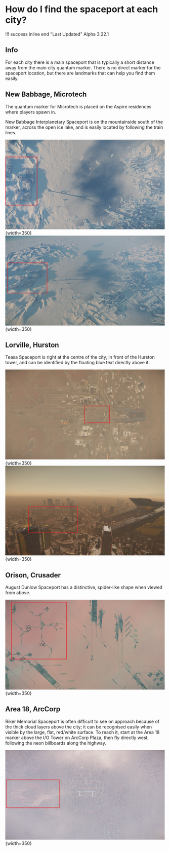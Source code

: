 # How do I find the spaceport at each city?

!!! success inline end "Last Updated"
    Alpha 3.22.1

## Info

For each city there is a main spaceport that is typically a short distance away from the main city quantum marker. There is no direct marker for the spaceport location, but there are landmarks that can help you find them easily.

## New Babbage, Microtech

The quantum marker for Microtech is placed on the Aspire residences where players spawn in.

New Babbage Interplanetary Spaceport is on the mountainside south of the marker, across the open ice lake, and is easily located by following the train lines.

![New Babbage from above](./images/nb-above-day.png){width=350}
![NBIS](./images/nb-angle-day.png){width=350}

## Lorville, Hurston

Teasa Spaceport is right at the centre of the city, in front of the Hurston tower, and can be identified by the floating blue text directly above it.

![Lorville from above](./images/lorville-above-day.png){width=350}
![Teasa Spaceport](./images/lorville-angle-day.png){width=350}

## Orison, Crusader

August Dunlow Spaceport has a distinctive, spider-like shape when viewed from above.

![Orison from above](./images/orison-above-day.png){width=350}

## Area 18, ArcCorp

Riker Memorial Spaceport is often difficult to see on approach because of the thick cloud layers above the city; it can be recognised easily when visible by the large, flat, red/white surface. To reach it, start at the Area 18 marker above the I/O Tower on ArcCorp Plaza, then fly directly west, following the neon billboards along the highway.


![Area 18 from above](./images/area18-above-day.png){width=350}